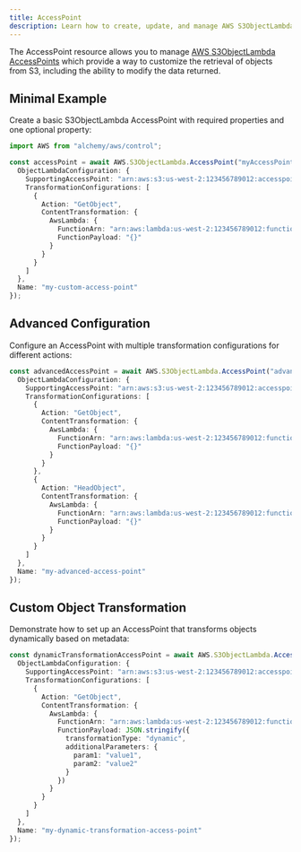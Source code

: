 ```yaml
---
title: AccessPoint
description: Learn how to create, update, and manage AWS S3ObjectLambda AccessPoints using Alchemy Cloud Control.
---
```



The AccessPoint resource allows you to manage [AWS S3ObjectLambda AccessPoints](https://docs.aws.amazon.com/s3objectlambda/latest/userguide/) which provide a way to customize the retrieval of objects from S3, including the ability to modify the data returned.

## Minimal Example

Create a basic S3ObjectLambda AccessPoint with required properties and one optional property:

```ts
import AWS from "alchemy/aws/control";

const accessPoint = await AWS.S3ObjectLambda.AccessPoint("myAccessPoint", {
  ObjectLambdaConfiguration: {
    SupportingAccessPoint: "arn:aws:s3:us-west-2:123456789012:accesspoint:my-supporting-access-point",
    TransformationConfigurations: [
      {
        Action: "GetObject",
        ContentTransformation: {
          AwsLambda: {
            FunctionArn: "arn:aws:lambda:us-west-2:123456789012:function:myTransformationFunction",
            FunctionPayload: "{}"
          }
        }
      }
    ]
  },
  Name: "my-custom-access-point"
});
```

## Advanced Configuration

Configure an AccessPoint with multiple transformation configurations for different actions:

```ts
const advancedAccessPoint = await AWS.S3ObjectLambda.AccessPoint("advancedAccessPoint", {
  ObjectLambdaConfiguration: {
    SupportingAccessPoint: "arn:aws:s3:us-west-2:123456789012:accesspoint:my-supporting-access-point",
    TransformationConfigurations: [
      {
        Action: "GetObject",
        ContentTransformation: {
          AwsLambda: {
            FunctionArn: "arn:aws:lambda:us-west-2:123456789012:function:myGetObjectFunction",
            FunctionPayload: "{}"
          }
        }
      },
      {
        Action: "HeadObject",
        ContentTransformation: {
          AwsLambda: {
            FunctionArn: "arn:aws:lambda:us-west-2:123456789012:function:myHeadObjectFunction",
            FunctionPayload: "{}"
          }
        }
      }
    ]
  },
  Name: "my-advanced-access-point"
});
```

## Custom Object Transformation

Demonstrate how to set up an AccessPoint that transforms objects dynamically based on metadata:

```ts
const dynamicTransformationAccessPoint = await AWS.S3ObjectLambda.AccessPoint("dynamicTransformationAccessPoint", {
  ObjectLambdaConfiguration: {
    SupportingAccessPoint: "arn:aws:s3:us-west-2:123456789012:accesspoint:my-supporting-access-point",
    TransformationConfigurations: [
      {
        Action: "GetObject",
        ContentTransformation: {
          AwsLambda: {
            FunctionArn: "arn:aws:lambda:us-west-2:123456789012:function:dynamicTransformationFunction",
            FunctionPayload: JSON.stringify({
              transformationType: "dynamic",
              additionalParameters: {
                param1: "value1",
                param2: "value2"
              }
            })
          }
        }
      }
    ]
  },
  Name: "my-dynamic-transformation-access-point"
});
```
